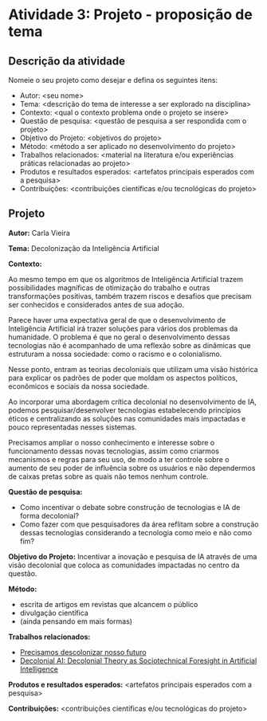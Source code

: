 # Atividade 3: Projeto - proposição de tema

## Descrição da atividade

Nomeie o seu projeto como desejar e defina os seguintes itens:

* Autor: &lt;seu nome&gt;
* Tema: &lt;descrição do tema de interesse a ser explorado na disciplina&gt;
* Contexto: &lt;qual o contexto problema onde o projeto se insere&gt;
* Questão de pesquisa:  &lt;questão de pesquisa a ser respondida com o projeto&gt;
* Objetivo do Projeto: &lt;objetivos do projeto&gt;
* Método:  &lt;método a ser aplicado no desenvolvimento do projeto&gt;
* Trabalhos relacionados: &lt;material na literatura e/ou experiências práticas relacionadas ao projeto&gt;
* Produtos e resultados esperados: &lt;artefatos principais esperados com a pesquisa&gt;
* Contribuições: &lt;contribuições científicas e/ou tecnológicas do projeto&gt;

## Projeto 

**Autor:** Carla  Vieira

**Tema:** Decolonização da Inteligência Artificial

**Contexto:** 

Ao mesmo tempo em que os algoritmos de Inteligência Artificial trazem possibilidades magníficas de otimização do trabalho e outras transformações positivas, também trazem riscos e desafios que precisam ser conhecidos e considerados antes de sua adoção. 

Parece haver uma expectativa geral de que o desenvolvimento de Inteligência Artificial irá trazer soluções para vários dos problemas da humanidade. O problema é que no geral o desenvolvimento dessas tecnologias não é acompanhado de uma reflexão sobre as dinâmicas que estruturam a nossa sociedade: como o racismo e o colonialismo.

Nesse ponto, entram as teorias decoloniais que utilizam uma visão histórica para explicar os padrões de poder que moldam os aspectos políticos, econômicos e sociais da nossa sociedade.

Ao incorporar uma abordagem crítica decolonial no desenvolvimento de IA, podemos pesquisar/desenvolver tecnologias estabelecendo princípios éticos e centralizando as soluções nas comunidades mais impactadas e pouco representadas nesses sistemas.

Precisamos ampliar o nosso conhecimento e interesse sobre o funcionamento dessas novas tecnologias, assim como criarmos mecanismos e regras para seu uso, de modo a ter controle sobre o aumento de seu poder de influência sobre os usuários e não dependermos de caixas pretas sobre as quais não temos nenhum controle.

**Questão de pesquisa:** 

* Como incentivar o debate sobre construção de tecnologias e IA de forma decolonial? 
* Como fazer com que pesquisadores da área reflitam sobre a construção dessas tecnologias considerando a tecnologia como meio e não como fim?

**Objetivo do Projeto:** Incentivar a inovação e pesquisa de IA através de uma visão decolonial que coloca as comunidades impactadas no centro da questão.

**Método:**  

* escrita de artigos em revistas que alcancem o público
* divulgação científica
* \(ainda pensando em mais formas\)

**Trabalhos relacionados:** 

* [Precisamos descolonizar nosso futuro](https://www.opendemocracy.net/pt/democraciaabierta-pt/precisamos-descolonizar-nosso-futuro/)
* [Decolonial AI: Decolonial Theory as Sociotechnical Foresight in Artificial Intelligence](https://arxiv.org/abs/2007.04068)

**Produtos e resultados esperados:** &lt;artefatos principais esperados com a pesquisa&gt;

**Contribuições:** &lt;contribuições científicas e/ou tecnológicas do projeto&gt;

